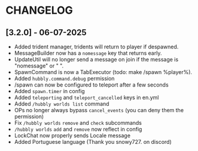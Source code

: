 # CHANGELOG

## [3.2.0] - 06-07-2025
- Added trident manager, tridents will return to player if despawned.
- MessageBuilder now has a `nomessage` key that returns early.
- UpdateUtil will no longer send a message on join if the message is "nomessage" or " ".
- SpawnCommand is now a TabExecutor (todo: make /spawn %player%).
- Added `hubbly.command.debug` permission
- /spawn can now be configured to teleport after a few seconds
- Added `spawn.timer` in config
- Added `teleporting` and `teleport_cancelled` keys in en.yml
- Added `/hubbly worlds list` command
- OPs no longer always bypass `cancel_events` (you can deny them the permission)
- Fix `/hubbly worlds` `remove` and `check` subcommands
- `/hubbly worlds` `add` and `remove` now reflect in config
- LockChat now properly sends Locale message
- Added Portuguese language (Thank you snowy727. on discord)